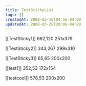 ```yaml
---
title: TestStickyList
tags: []
createdAt: 2008-03-16T04:56-04:00
updatedAt: 2008-03-28T20:06-04:00
---
```


[[TestSticky1]] 662,120 251x379

[[TestSticky2]] 343,267 299x310

[[TestSticky3]] 65,65 200x200

[[test1]] 352,53 172x154

[[testcool]] 578,53 200x200


